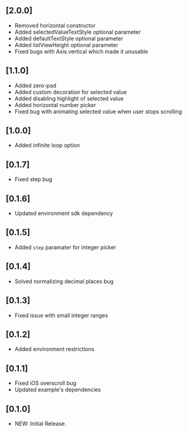 
## [2.0.0]
* Removed horizontal constructor
* Added selectedValueTextStyle optional parameter
* Added defaultTextStyle optional parameter
* Added listViewHeight optional parameter
* Fixed bugs with Axis.vertical which made it unusable


## [1.1.0]
* Added zero-pad
* Added custom decoration for selected value
* Added disabling highlight of selected value
* Added horizontal number picker
* Fixed bug with animating selected value when user stops scrolling

## [1.0.0]
* Added infinite loop option

## [0.1.7]
* Fixed step bug

## [0.1.6]
* Updated environment sdk dependency

## [0.1.5]
* Added `step` paramater for integer picker

## [0.1.4]
* Solved normalizing decimal places bug

## [0.1.3]

* Fixed issue with small integer ranges

## [0.1.2]

* Added environment restrictions

## [0.1.1]

* Fixed iOS overscroll bug
* Updated example's dependencies

## [0.1.0]

* NEW: Initial Release.